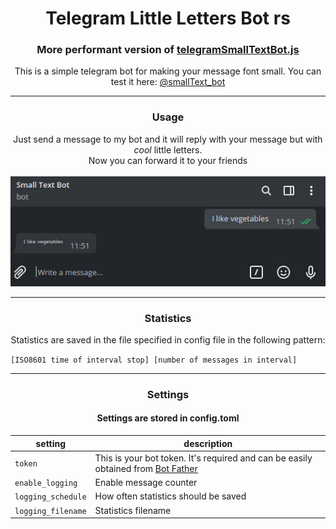 <h1 align="center">Telegram Little Letters Bot rs</h1>
<h3 align="center">More performant version of <a href="https://github.com/JonaszPotoniec/telegramSmallTextBot">telegramSmallTextBot.js</a></h3>

<p align="center">
This is a simple telegram bot for making your message font small.  
You can test it here: <a href="https://t.me/smallText_bot">@smallText_bot</a>
</p>

---

<h3 align="center">Usage</h3>

<p align="center">
  Just send a message to my bot and it will reply with your message but with <i>cool</i> little letters.<br>
Now you can forward it to your friends<br><br>
<img src="example.jpg" />
</p>

---

<h3 align="center">Statistics</h3>

<p align="center">
  Statistics are saved in the file specified in config file in the following pattern:
</p>
<code>[ISO8601 time of interval stop] [number of messages in interval]</code>

---

<h3 align="center">Settings</h3>

<h4 align="center">Settings are stored in config.toml</h4>

| setting            | description                                                                                                       |
| ------------------ | ----------------------------------------------------------------------------------------------------------------- |
| `token`            | This is your bot token. It's required and can be easily obtained from [Bot Father](https://telegram.me/BotFather) |
| `enable_logging`   | Enable message counter                                                                                            |
| `logging_schedule` | How often statistics should be saved                                                                              |
| `logging_filename` | Statistics filename                                                                                               |
